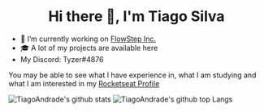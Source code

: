 <h1 align="center">Hi there 👋, I'm Tiago Silva</h1>

- 🔭 I’m currently working on [FlowStep Inc.](https://github.com/FlowStepInc)
- 🎓 A lot of my projects are available here
- My Discord: Tyzer#4876

You may be able to see what I have experience in, what I am studying and what I am interested in my [Rocketseat Profile](https://app.rocketseat.com.br/me/tiago)

![TiagoAndrade's github stats](https://github-readme-stats.vercel.app/api?username=Tyzerzin&bg_color=282a42&title_color=5a7dbf&text_color=a6c4fc&show_icons=true)
![TiagoAndrade's github top Langs](https://github-readme-stats.vercel.app/api/top-langs/?username=Tyzerzin&bg_color=282a42&title_color=5a7dbf&text_color=a6c4fc&layout=compact)
